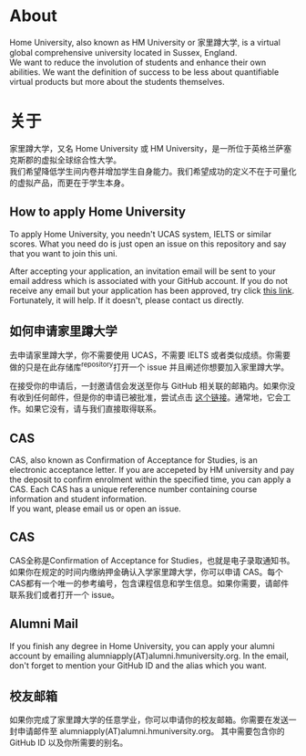 # About

Home University, also known as HM University or 家里蹲大学, is a virtual global comprehensive university located in Sussex, England.  
We want to reduce the involution of students and enhance their own abilities.
We want the definition of success to be less about quantifiable virtual products but more about the students themselves.

# 关于

家里蹲大学，又名 Home University 或 HM University，是一所位于英格兰萨塞克斯郡的虚拟全球综合性大学。  
我们希望降低学生间内卷并增加学生自身能力。我们希望成功的定义不在于可量化的虚拟产品，而更在于学生本身。

## How to apply Home University

To apply Home University, you needn't UCAS system, IELTS or similar scores.
What you need do is just open an issue on this repository and say that you want to join this uni.

After accepting your application, an invitation email will be sent to your email address which is associated with your GitHub account.
If you do not receive any email but your application has been approved, try click [this link](https://github.com/orgs/HMUniversity/invitation?via_email=1).
Fortunately, it will help. If it doesn't, please contact us directly.

## 如何申请家里蹲大学

去申请家里蹲大学，你不需要使用 UCAS，不需要 IELTS 或者类似成绩。你需要做的只是在此存储库<sup>repository</sup>打开一个 issue 并且阐述你想要加入家里蹲大学。

在接受你的申请后，一封邀请信会发送至你与 GitHub 相关联的邮箱内。如果你没有收到任何邮件，但是你的申请已被批准，尝试点击 [这个链接](https://github.com/orgs/HMUniversity/invitation?via_email=1)。通常地，它会工作。如果它没有，请与我们直接取得联系。

## CAS

CAS, also known as Confirmation of Acceptance for Studies, is an electronic acceptance letter.
If you are accepeted by HM university and pay the deposit to confirm enrolment within the specified time, you can apply a CAS.
Each CAS has a unique reference number containing course information and student information.  
If you want, please email us or open an issue.

## CAS

CAS全称是Confirmation of Acceptance for Studies，也就是电子录取通知书。如果你在规定的时间内缴纳押金确认入学家里蹲大学，你可以申请 CAS。每个CAS都有一个唯一的参考编号，包含课程信息和学生信息。如果你需要，请邮件联系我们或者打开一个 issue。

## Alumni Mail

If you finish any degree in Home University, you can apply your alumni account by emailing alumniapply(AT)alumni.hmuniversity.org.
In the email, don't forget to mention your GitHub ID and the alias which you want.

## 校友邮箱

如果你完成了家里蹲大学的任意学业，你可以申请你的校友邮箱。你需要在发送一封申请邮件至 alumniapply(AT)alumni.hmuniversity.org。 其中需要包含你的 GitHub ID 以及你所需要的别名。
